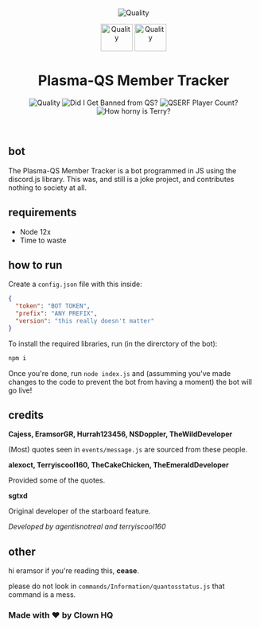 <div align="center">
  <br />
  <p>
  <a><img src="https://cdn.discordapp.com/attachments/635419144195538944/729231362510291005/ssssssss.png" alt="Quality" /></a>

<a><img src="https://cdn.discordapp.com/attachments/635419144195538944/729273082090487808/d4.png" alt="Quality" width="64" height="55" /></a> <a><img src="https://cdn.discordapp.com/attachments/635419144195538944/729273136163455036/e6.png" alt="Quality" width="64" height="55" /></a>
<h1> Plasma-QS Member Tracker </h1>
<a><img src="https://img.shields.io/badge/Quality-Eramsor%20Grade-red?style=for-the-badge" alt="Quality" /></a>
<a><img src="https://img.shields.io/badge/Did%20this%20get%20me%20banned%20from%20QS%3F-Probably-yellow?style=for-the-badge" alt="Did I Get Banned from QS?"/><a>
<a><img src="https://img.shields.io/badge/QSERF%20Player%20Count-Too%20much-orange?style=for-the-badge" alt="QSERF Player Count?"/><a>
<a><img src="https://img.shields.io/badge/How%20horny%20is%20terry%3F-Horny%20as%20QAC-blue?style=for-the-badge" alt="How horny is Terry?"/><a>

  </p>
  <br />
</div>

## bot

The Plasma-QS Member Tracker is a bot programmed in JS using the discord.js library. This was, and still is a joke project, and contributes nothing to society at all.

## requirements

- Node 12x
- Time to waste

## how to run

Create a `config.json` file with this inside:

```json
{
  "token": "BOT TOKEN",
  "prefix": "ANY PREFIX",
  "version": "this really doesn't matter"
}
```

To install the required libraries, run (in the direrctory of the bot):

```bash
npm i
```

Once you're done, run `node index.js` and (assumming you've made changes to the code to prevent the bot from having a moment) the bot will go live!

## credits

**Cajess, EramsorGR, Hurrah123456, NSDoppler, TheWildDeveloper**

(Most) quotes seen in `events/message.js` are sourced from these people.

**alexoct, Terryiscool160, TheCakeChicken, TheEmeraldDeveloper**

Provided some of the quotes.

**sgtxd**

Original developer of the starboard feature.

_Developed by agentisnotreal and terryiscool160_

## other

hi eramsor if you're reading this, **cease**.

please do not look in `commands/Information/quantosstatus.js` that command is a mess.

### Made with ❤ by Clown HQ
